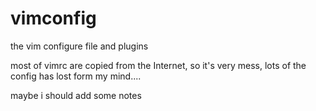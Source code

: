 vimconfig
=========

the vim configure file and plugins

most of vimrc are copied from the Internet, so it's very mess, lots of the config has lost form my mind....

maybe i should add some notes
